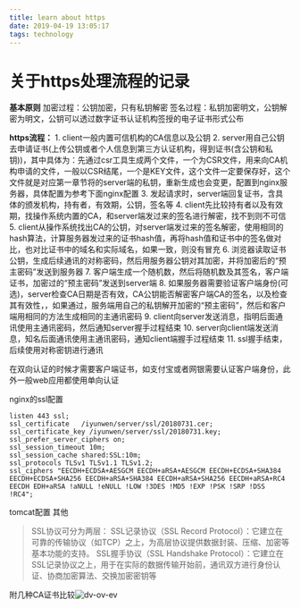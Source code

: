 ```yaml
---
title: learn about https
date: 2019-04-19 13:05:17
tags: technology
---
```

# 关于https处理流程的记录

**基本原则**
加密过程：公钥加密，只有私钥解密
签名过程：私钥加密明文，公钥解密为明文，公钥可以透过数字证书认证机构签授的电子证书形式公布
<!--more-->
**https流程：**
	1. client一般内置可信机构的CA信息以及公钥
	2. server用自己公钥去申请证书(上传公钥或者个人信息到第三方认证机构，得到证书(含公钥和私钥))，其中具体为：先通过csr工具生成两个文件，一个为CSR文件，用来向CA机构申请的文件，一般以CSR结尾，一个是KEY文件，这个文件一定要保存好，这个文件就是对应第一章节将的server端的私钥，重新生成也会变更，配置到nginx服务器，具体配置为参考下面nginx配置
	3. 发起请求时，server端回复证书，含具体的颁发机构，持有者，有效期，公钥，签名等
	4. client先比较持有者以及有效期，找操作系统内置的CA，和server端发过来的签名进行解密，找不到则不可信
	5. client从操作系统找出CA的公钥，对server端发过来的签名解密，使用相同的hash算法，计算服务器发过来的证书hash值，再将hash值和证书中的签名做对比，也对比证书中的域名和实际域名，如果一致，则没有冒充
	6. 浏览器读取证书公钥，生成后续通讯的对称密码，然后用服务器公钥对其加密，并将加密后的“预主密码”发送到服务器
	7. 客户端生成一个随机数，然后将随机数及其签名，客户端证书，加密过的“预主密码”发送到server端
	8. 如果服务器需要验证客户端身份(可选)，server检查CA日期是否有效，CA公钥能否解密客户端CA的签名，以及检查其有效性，，如果通过，服务端用自己的私钥解开加密的“预主密码”，然后和客户端用相同的方法生成相同的主通讯密码
	9. client向server发送消息，指明后面通讯使用主通讯密码，然后通知server握手过程结束
	10. server向client端发送消息，知名后面通讯使用主通讯密码，通知client端握手过程结束
	11. ssl握手结束，后续使用对称密钥进行通讯

在双向认证的时候才需要客户端证书，如支付宝或者网银需要认证客户端身份，此外一般web应用都使用单向认证

nginx的ssl配置
``` nginx
listen 443 ssl;
ssl_certificate   /iyunwen/server/ssl/20180731.cer;
ssl_certificate_key /iyunwen/server/ssl/20180731.key;
ssl_prefer_server_ciphers on;        
ssl_session_timeout 10m;        
ssl_session_cache shared:SSL:10m;        
ssl_protocols TLSv1 TLSv1.1 TLSv1.2;        
ssl_ciphers "EECDH+ECDSA+AESGCM EECDH+aRSA+AESGCM EECDH+ECDSA+SHA384 EECDH+ECDSA+SHA256 EECDH+aRSA+SHA384 EECDH+aRSA+SHA256 EECDH+aRSA+RC4 EECDH EDH+aRSA !aNULL !eNULL !LOW !3DES !MD5 !EXP !PSK !SRP !DSS !RC4";
```
tomcat配置
其他

>SSL协议可分为两层： SSL记录协议（SSL Record Protocol）：它建立在可靠的传输协议（如TCP）之上，为高层协议提供数据封装、压缩、加密等基本功能的支持。 SSL握手协议（SSL Handshake Protocol）：它建立在SSL记录协议之上，用于在实际的数据传输开始前，通讯双方进行身份认证、协商加密算法、交换加密密钥等

附几种CA证书比较![dv-ov-ev](1357117-b5d787c2aeba0470.jpg)
